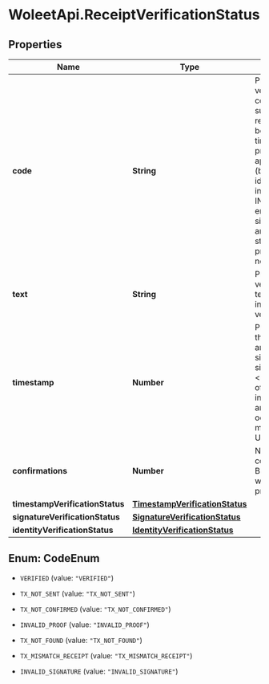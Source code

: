 # WoleetApi.ReceiptVerificationStatus

## Properties

Name | Type | Description | Notes
------------ | ------------- | ------------- | -------------
**code** | **String** | Proof receipt verification status code: - VERIFIED: success: the proof receipt is verified: both the proof of timestamp AND the proof of signature (if applicable) are valid (but the proof of identity may be invalid) - INVALID_SIGNATURE: error: the proof of signature is invalid - any other verification status code: the proof of timestamp is not ready or invalid  | [optional] 
**text** | **String** | Proof receipt verification status text giving more insight about verification errors. | [optional] 
**timestamp** | **Number** | Proven timestamp of the data (for a data anchor) or of the signature (for a signature anchor).&lt;br&gt; This is the time of the Bitcoin block into which the anchoring process occurred (in milliseconds since Unix epoch).  | [optional] 
**confirmations** | **Number** | Number of confirmations of the Bitcoin block into which the anchoring process occurred. | [optional] 
**timestampVerificationStatus** | [**TimestampVerificationStatus**](TimestampVerificationStatus.md) |  | [optional] 
**signatureVerificationStatus** | [**SignatureVerificationStatus**](SignatureVerificationStatus.md) |  | [optional] 
**identityVerificationStatus** | [**IdentityVerificationStatus**](IdentityVerificationStatus.md) |  | [optional] 



## Enum: CodeEnum


* `VERIFIED` (value: `"VERIFIED"`)

* `TX_NOT_SENT` (value: `"TX_NOT_SENT"`)

* `TX_NOT_CONFIRMED` (value: `"TX_NOT_CONFIRMED"`)

* `INVALID_PROOF` (value: `"INVALID_PROOF"`)

* `TX_NOT_FOUND` (value: `"TX_NOT_FOUND"`)

* `TX_MISMATCH_RECEIPT` (value: `"TX_MISMATCH_RECEIPT"`)

* `INVALID_SIGNATURE` (value: `"INVALID_SIGNATURE"`)




